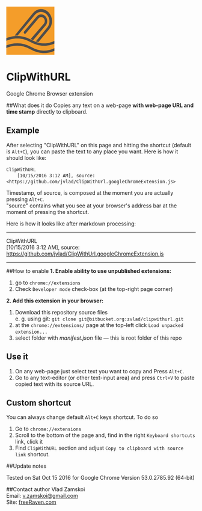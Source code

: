 ![ClipWithURL logotype](logotype.png "ClipWithURL logotype") 
# ClipWithURL
Google Chrome Browser extension

##What does it do
Copies any text on a web-page **with web-page URL and time stamp** directly to clipboard.

## Example
After selecting "ClipWithURL" on this page and hitting the shortcut (default is `Alt+C`), you can paste the text to any place you want. Here is how it should look like:
```
ClipWithURL  
    [10/15/2016 3:12 AM], source: <https://github.com/jvlad/ClipWithUrl.googleChromeExtension.js>
```

Timestamp, of source, is composed at the moment you are actually pressing `Alt+C`.  
"source" contains what you see at your browser's address bar at the moment of pressing the shortcut.

Here is how it looks like after markdown processing:  

---
ClipWithURL  
    [10/15/2016 3:12 AM], source: <https://github.com/jvlad/ClipWithUrl.googleChromeExtension.js>

---

##How to enable
**1. Enable ability to use unpublished extensions:**

1. go to `chrome://extensions`
1. Check `Developer mode` check-box (at the top-right page corner)

**2. Add this extension in your browser:**

1. Download this repository source files  
    e. g. using git: `git clone git@bitbucket.org:zvlad/clipwithurl.git`
1. at the `chrome://extensions/` page at the top-left click `Load unpacked extension...`
1. select folder with _manifest.json_ file — this is root folder of this repo

## Use it

1. On any web-page just select text you want to copy and Press `Alt+C`.
1. Go to any text-editor (or other text-input area) and press `Ctrl+V` to paste copied text with its source URL.

## Custom shortcut
You can always change default `Alt+C` keys shortcut. To do so

1. Go to `chrome://extensions`
2. Scroll to the bottom of the page and, find in the right `Keyboard shortcuts` link, click it
3. Find `ClipWithURL` section and adjust `Copy to clipboard with source link` shortcut.

##Update notes

Tested on Sat Oct 15 2016
for Google Chrome Version 53.0.2785.92 (64-bit)


##Contact author
Vlad Zamskoi  
Email: <v.zamskoi@gmail.com>  
Site: [freeRaven.com](https://www.freeRaven.com)